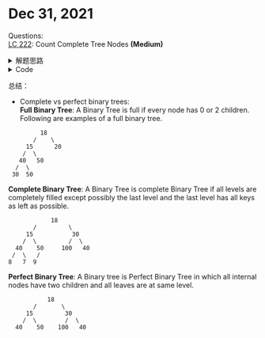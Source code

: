 # Dec 31, 2021
Questions:<br>
[LC 222](https://leetcode.com/problems/count-complete-tree-nodes/): Count Complete Tree Nodes **(Medium)**
<details>
  <summary>解题思路</summary>

*  222: Count Complete Tree Nodes
   * divide and conquer; compute number of levels for left and right (O(log n)), if left == right: left must be perfect but right might not, so recursively check right; otherwise right is perfect but left is not, so check left
   * each time we choose either left or right to calculate # of nodes => O(log n)
   * O(log n * log n) time total
</details>
  

<details>
  <summary>Code</summary>
    - Youtube video: https://www.youtube.com/watch?v=JxIf7Rs9nPw&ab_channel=TimothyHChang <br>
    - 找最左边的node和最右边的node <br>
      - 如果depth是一样的 -> balanced / perfect binary tree <br>
      - 如果depth是不一样的 -> return 1 + self.countNodes(root.left) + self.countNodes(root.right) <br>
  
  ```
class Solution:
    def countNodes(self, root: Optional[TreeNode]) -> int:    
        
        if not root: return 0
        
        def depthLeft(node):
            if not node: return 0
            return depthLeft(node.left) + 1

        def depthRight(node):
            if not node: return 0
            return depthRight(node.right) + 1
        
        l = depthLeft(root.left)
        r = depthRight(root.right)
        
        # Check if it's a balanced binary tree
        if l == r:
            return 2**(l+ 1) - 1        
        else:
            return 1 + self.countNodes(root.left) + self.countNodes(root.right)
  ```
  ```
Compare the depth between left sub tree and right sub tree.
A, If it is equal, it means the left sub tree is a full binary tree
B, It it is not , it means the right sub tree is a full binary tree
  
class Solution:
    def countNodes(self, root: Optional[TreeNode]) -> int:
        
        if not root: return 0
        
        leftDepth = self.getDepth(root.left)
        rightDepth = self.getDepth(root.right)
        
        if leftDepth == rightDepth:
            return 2 ** leftDepth + self.countNodes(root.right)
        else:
            return 2 ** rightDepth + self.countNodes(root.left)
    
    def getDepth(self, root):
        if not root:return 0
        return 1 + self.getDepth(root.left)
  
  ```
  
</details>


总结：
- Complete vs perfect binary trees: <br>
**Full Binary Tree**: A Binary Tree is full if every node has 0 or 2 children. Following are examples of a full binary tree.
```
         18
       /    \   
     15      20    
    /  \       
   40   50   
  /  \
 30  50
 ```
**Complete Binary Tree**: A Binary Tree is complete Binary Tree if all levels are completely filled except possibly the last level and the last level has all keys as left as possible.
```
            18
       /         \  
     15           30  
    /  \         /  \
  40    50     100   40
 /  \   /
8   7  9 
```
**Perfect Binary Tree**: A Binary tree is Perfect Binary Tree in which all internal nodes have two children and all leaves are at same level.
```
           18
       /       \  
     15         30  
    /  \        /  \
  40    50    100   40
```

  
